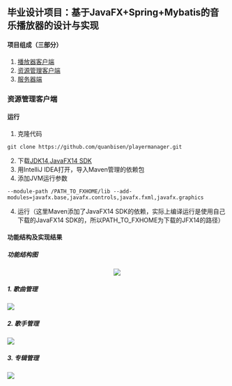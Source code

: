 ## 毕业设计项目：基于JavaFX+Spring+Mybatis的音乐播放器的设计与实现

#### 项目组成（三部分）

1. [播放器客户端](https://github.com/quanbisen/neteasemusicplayer)
2. [资源管理客户端](https://github.com/quanbisen/playermanager)
3. [服务器端](https://github.com/quanbisen/playerserver)

### 资源管理客户端

#### 运行

1. 克隆代码

```shell
git clone https://github.com/quanbisen/playermanager.git
```

2. 下载[JDK14](https://www.oracle.com/java/technologies/javase-jdk14-downloads.html),[JavaFX14 SDK](https://gluonhq.com/products/javafx/)
3. 用IntelliJ IDEA打开，导入Maven管理的依赖包
3. 添加JVM运行参数
```jvm
--module-path /PATH_TO_FXHOME/lib --add-modules=javafx.base,javafx.controls,javafx.fxml,javafx.graphics
```
4. 运行（这里Maven添加了JavaFX14 SDK的依赖，实际上编译运行是使用自己下载的JavaFX14 SDK的，所以PATH_TO_FXHOME为下载的JFX14的路径）

#### 功能结构及实现结果

##### 功能结构图

<div align="center">
    <img src="https://images.cnblogs.com/cnblogs_com/quanbisen/1779769/o_200603112437资源管理客户端功能模块图.jpg">
    </img>
</div>

##### 1. 歌曲管理

![](https://images.cnblogs.com/cnblogs_com/quanbisen/1779769/o_200603112419歌曲管理功能模块实现图.jpg)



##### 2. 歌手管理

![](https://images.cnblogs.com/cnblogs_com/quanbisen/1779769/o_200603112413歌手管理功能模块实现图.jpg)

##### 3. 专辑管理

![](https://images.cnblogs.com/cnblogs_com/quanbisen/1779769/o_200603112345专辑管理功能模块实现图.jpg)
